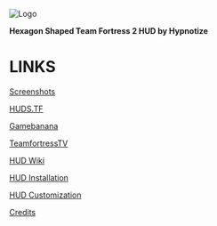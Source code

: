 ![Logo](https://i.imgur.com/xX2ou3i.png)

**Hexagon Shaped Team Fortress 2 HUD by Hypnotize**

<a>LINKS</a>
====

[Screenshots](https://imgur.com/a/ENQcIqO)

[HUDS.TF](https://huds.tf/site/s-HExHUD--3435)

[Gamebanana](https://gamebanana.com/mods/298232)

[TeamfortressTV](https://www.teamfortress.tv/59727/hexhud)

[HUD Wiki](https://github.com/Hypnootize/hexhud/wiki)

[HUD Installation](https://github.com/Hypnootize/hexhud/wiki/Installation)

[HUD Customization](https://github.com/Hypnootize/hexhud/wiki/Customization)

[Credits](https://github.com/Hypnootize/hexhud/wiki/Credits)